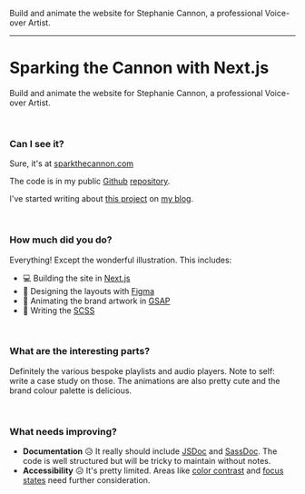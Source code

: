 Build and animate the website for Stephanie Cannon, a professional Voice-over Artist.

---

# Sparking the Cannon with Next.js

Build and animate the website for Stephanie Cannon, a professional Voice-over Artist.

<br>

### Can I see it?

Sure, it's at [sparkthecannon.com](https://sparkthecannon.com)

The code is in my public [Github](https://github.com) [repository](https://github.com/paulheading/steph23).

I've started writing about [this project](https://blog.paulh.biz/preview/64908a776fdc99000f5daf42) on [my blog](https://blog.paulh.biz).

<br>

### How much did you do?

Everything! Except the wonderful illustration. This includes:

- 💻 Building the site in [Next.js](https://nextjs.org)
- 🎨 Designing the layouts with [Figma](https://figma.com)
- 🚀 Animating the brand artwork in [GSAP](https://greensock.com)
- 📝 Writing the [SCSS](https://sass-lang.com)

<br>

### What are the interesting parts?

Definitely the various bespoke playlists and audio players. Note to self: write a case study on those. The animations are also pretty cute and the brand colour palette is delicious.

<br>

### What needs improving?

- **Documentation** 😥 It really should include [JSDoc](https://jsdoc.app) and [SassDoc](https://sassdoc.com). The code is well structured but will be tricky to maintain without notes.
- **Accessibility** 😥 It's pretty limited. Areas like [color contrast](https://webaim.org/resources/contrastchecker) and [focus states](https://design-system.service.gov.uk/get-started/focus-states) need further consideration.
